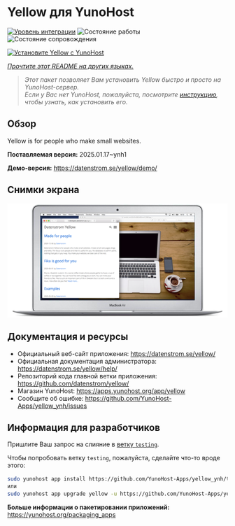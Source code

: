 <!--
Важно: этот README был автоматически сгенерирован <https://github.com/YunoHost/apps/tree/master/tools/readme_generator>
Он НЕ ДОЛЖЕН редактироваться вручную.
-->

# Yellow для YunoHost

[![Уровень интеграции](https://apps.yunohost.org/badge/integration/yellow)](https://ci-apps.yunohost.org/ci/apps/yellow/)
![Состояние работы](https://apps.yunohost.org/badge/state/yellow)
![Состояние сопровождения](https://apps.yunohost.org/badge/maintained/yellow)

[![Установите Yellow с YunoHost](https://install-app.yunohost.org/install-with-yunohost.svg)](https://install-app.yunohost.org/?app=yellow)

*[Прочтите этот README на других языках.](./ALL_README.md)*

> *Этот пакет позволяет Вам установить Yellow быстро и просто на YunoHost-сервер.*  
> *Если у Вас нет YunoHost, пожалуйста, посмотрите [инструкцию](https://yunohost.org/install), чтобы узнать, как установить его.*

## Обзор

Yellow is for people who make small websites.

**Поставляемая версия:** 2025.01.17~ynh1

**Демо-версия:** <https://datenstrom.se/yellow/demo/>

## Снимки экрана

![Снимок экрана Yellow](./doc/screenshots/datenstrom-yellow-en.png)

## Документация и ресурсы

- Официальный веб-сайт приложения: <https://datenstrom.se/yellow/>
- Официальная документация администратора: <https://datenstrom.se/yellow/help/>
- Репозиторий кода главной ветки приложения: <https://github.com/datenstrom/yellow/>
- Магазин YunoHost: <https://apps.yunohost.org/app/yellow>
- Сообщите об ошибке: <https://github.com/YunoHost-Apps/yellow_ynh/issues>

## Информация для разработчиков

Пришлите Ваш запрос на слияние в [ветку `testing`](https://github.com/YunoHost-Apps/yellow_ynh/tree/testing).

Чтобы попробовать ветку `testing`, пожалуйста, сделайте что-то вроде этого:

```bash
sudo yunohost app install https://github.com/YunoHost-Apps/yellow_ynh/tree/testing --debug
или
sudo yunohost app upgrade yellow -u https://github.com/YunoHost-Apps/yellow_ynh/tree/testing --debug
```

**Больше информации о пакетировании приложений:** <https://yunohost.org/packaging_apps>
